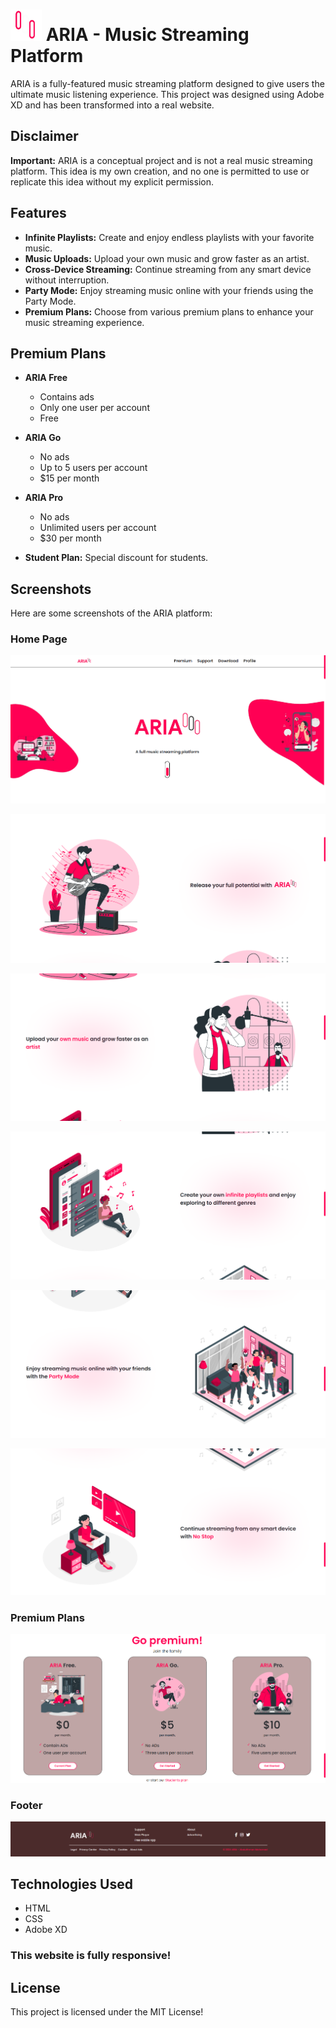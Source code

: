 # <img src="Screenshots/ICON.png" alt="Logo" width="50" height="50"> ARIA - Music Streaming Platform 

ARIA is a fully-featured music streaming platform designed to give users the ultimate music listening experience. This project was designed using Adobe XD and has been transformed into a real website.

## Disclaimer

**Important:** ARIA is a conceptual project and is not a real music streaming platform. This idea is my own creation, and no one is permitted to use or replicate this idea without my explicit permission.

## Features

- **Infinite Playlists:** Create and enjoy endless playlists with your favorite music.
- **Music Uploads:** Upload your own music and grow faster as an artist.
- **Cross-Device Streaming:** Continue streaming from any smart device without interruption.
- **Party Mode:** Enjoy streaming music online with your friends using the Party Mode.
- **Premium Plans:** Choose from various premium plans to enhance your music streaming experience.

## Premium Plans

- **ARIA Free**
  - Contains ads
  - Only one user per account
  - Free

- **ARIA Go**
  - No ads
  - Up to 5 users per account
  - $15 per month

- **ARIA Pro**
  - No ads
  - Unlimited users per account
  - $30 per month

- **Student Plan:** Special discount for students.

## Screenshots

Here are some screenshots of the ARIA platform:

### Home Page
![Screenshot 1](Screenshots/1.png)


![Screenshot 2](Screenshots/2.png)

![Screenshot 3](Screenshots/3.png)

![Screenshot 4](Screenshots/4.png)

![Screenshot 5](Screenshots/5.png)

![Screenshot 6](Screenshots/6.png)

### Premium Plans
![Screenshot 7](Screenshots/7.png)

### Footer
![Screenshot 8](Screenshots/8.png)


## Technologies Used

- HTML
- CSS
- Adobe XD

### This website is fully responsive!

## License
This project is licensed under the MIT License!
